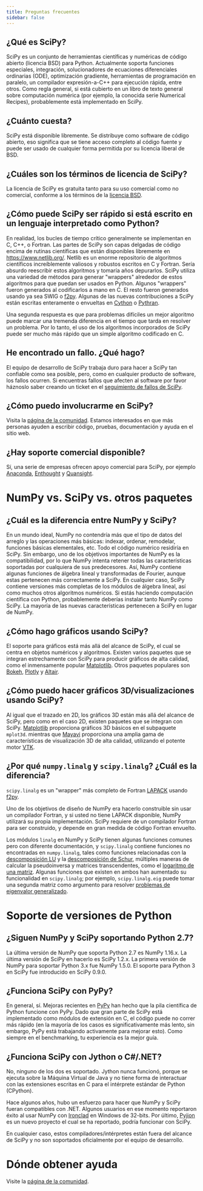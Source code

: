 ```yaml
---
title: Preguntas frecuentes
sidebar: false
---
```


## ¿Qué es SciPy?

SciPy es un conjunto de herramientas científicas y numéricas de código abierto (licencia BSD) para Python. Actualmente soporta funciones especiales, integración, solucionadores de ecuaciones diferenciales ordinarias (ODE), optimización gradiente, herramientas de programación en paralelo, un compilador expresión-a-C++ para ejecución rápida, entre otros. Como regla general, si está cubierto en un libro de texto general sobre computación numérica (por ejemplo, la conocida serie Numerical Recipes), probablemente está implementado en SciPy.

## ¿Cuánto cuesta?

SciPy está disponible libremente. Se distribuye como software de código abierto, eso significa que se tiene acceso completo al código fuente y puede ser usado de cualquier forma permitida por su licencia liberal de BSD.

## ¿Cuáles son los términos de licencia de SciPy?

La licencia de SciPy es gratuita tanto para su uso comercial como no comercial, conforme a los términos de la [licencia BSD](https://github.com/scipy/scipy/blob/main/LICENSE.txt).

## ¿Cómo puede SciPy ser rápido si está escrito en un lenguaje interpretado como Python?

En realidad, los bucles de tiempo crítico generalmente se implementan en C, C++, o Fortran. Las partes de SciPy son capas delgadas de código encima de rutinas científicas que están disponibles libremente en <https://www.netlib.org/>. Netlib es un enorme repositorio de algoritmos científicos increíblemente valiosos y robustos escritos en C y Fortran. Sería absurdo reescribir estos algoritmos y tomaría años depurarlos. SciPy utiliza una variedad de métodos para generar \"wrappers\" alrededor de estos algoritmos para que puedan ser usados en Python. Algunos \"wrappers\" fueron generados al codificarlos a mano en C. El resto fueron generados usando ya sea SWIG o [f2py](https://www.f2py.com). Algunas de las nuevas contribuciones a SciPy están escritas enteramente o envueltas en [Cython](https://cython.org/) o [Pythran](https://pythran.readthedocs.io).

Una segunda respuesta es que para problemas difíciles un mejor algoritmo puede marcar una tremenda diferencia en el tiempo que tarda en resolver un problema.
Por lo tanto, el uso de los algoritmos incorporados de SciPy puede ser mucho más rápido que un simple algoritmo codificado en C.

## He encontrado un fallo. ¿Qué hago?

El equipo de desarrollo de SciPy trabaja duro para hacer a SciPy tan confiable como sea posible, pero, como en cualquier producto de software, los fallos ocurren. Si encuentras fallos que afecten al software por favor háznoslo saber creando un ticket en el [seguimiento de fallos de SciPy](https://github.com/scipy/scipy/issues).

## ¿Cómo puedo involucrarme en SciPy?

Visita la [página de la comunidad](/community).
Estamos interesados en que más personas ayuden a escribir código,
pruebas, documentación y ayuda en el sitio web.

## ¿Hay soporte comercial disponible?

Sí, una serie de empresas ofrecen apoyo comercial para SciPy, por ejemplo [Anaconda](https://www.anaconda.com), [Enthought](https://www.enthought.com) y [Quansight](https://www.quansight.com).

# NumPy vs. SciPy vs. otros paquetes

## ¿Cuál es la diferencia entre NumPy y SciPy?

En un mundo ideal, NumPy no contendría más que el tipo de datos del arreglo y las operaciones más básicas: indexar, ordenar, remodelar, funciones básicas
elementales, etc. Todo el código numérico residiría en SciPy.
Sin embargo, uno de los objetivos importantes de NumPy es la compatibilidad, por lo que NumPy intenta retener todas las características soportadas por cualquiera de sus predecesores.
Así, NumPy contiene algunas funciones de álgebra lineal y transformadas de Fourier, aunque estas pertenecen más correctamente a SciPy. En cualquier caso, SciPy contiene versiones más completas de los módulos de álgebra lineal, así como muchos otros algoritmos numéricos. Si estás haciendo computación científica con Python, probablemente deberías instalar tanto NumPy como SciPy. La mayoría de las nuevas características pertenecen a SciPy en lugar de NumPy.

## ¿Cómo hago gráficos usando SciPy?

El soporte para gráficos está más allá del alcance de SciPy, el cual
se centra en objetos numéricos y algoritmos. Existen varios paquetes que se integran estrechamente con SciPy para producir gráficos de alta calidad, como el inmensamente popular [Matplotlib](https://matplotlib.org). Otros paquetes populares son [Bokeh](https://bokeh.pydata.org/en/latest),
[Plotly](https://plot.ly) y [Altair](https://altair-viz.github.io).

## ¿Cómo puedo hacer gráficos 3D/visualizaciones usando SciPy?

Al igual que el trazado en 2D, los gráficos 3D están más allá del alcance de SciPy, pero como en el caso 2D, existen paquetes que se integran con SciPy.
[Matplotlib](https://matplotlib.org) proporciona gráficos 3D básicos en el subpaquete `mplot3d`. mientras que [Mayavi](https://docs.enthought.com/mayavi/mayavi/) proporciona una amplia gama de características de visualización 3D de alta calidad, utilizando el potente motor [VTK](https://www.vtk.org/).

## ¿Por qué `numpy.linalg` y `scipy.linalg`? ¿Cuál es la diferencia?

`scipy.linalg` es un \"wrapper\" más completo de Fortran [LAPACK](https://www.netlib.org/lapack/) usando [f2py](https://www.f2py.com).

Uno de los objetivos de diseño de NumPy era hacerlo construible sin usar un compilador Fortran, y si usted no tiene LAPACK disponible, NumPy utilizará su propia implementación. SciPy requiere de un compilador Fortran para ser construido, y depende en gran medida de código Fortran envuelto.

Los módulos `linalg` en NumPy y SciPy tienen algunas funciones comunes pero con diferente documentación, y `scipy.linalg` contiene funciones no encontradas en `numpy.linalg`, tales como funciones relacionadas con la [descomposición LU](https://en.wikipedia.org/wiki/LU_decomposition) y la [descomposición de Schur](https://en.wikipedia.org/wiki/Schur_decomposition), múltiples maneras de calcular la pseudoinversa y matrices transcendentes, como el [logaritmo de una matriz](https://en.wikipedia.org/wiki/Logarithm_of_a_matrix). Algunas funciones que existen en ambos han aumentado su funcionalidad en
`scipy.linalg`; por ejemplo, `scipy.linalg.eig` puede tomar una segunda matriz como argumento para resolver [problemas de eigenvalor generalizado](https://en.wikipedia.org/wiki/Generalized_eigenvalue_problem).

# Soporte de versiones de Python

## ¿Siguen NumPy y SciPy soportando Python 2.7?

La última versión de NumPy que soporta Python 2.7 es NumPy 1.16.x. La última versión de SciPy en hacerlo es SciPy 1.2.x. La primera versión de NumPy para soportar Python 3.x fue NumPy 1.5.0. El soporte para Python 3 en SciPy fue introducido en SciPy 0.9.0.

## ¿Funciona SciPy con PyPy?

En general, sí. Mejoras recientes en [PyPy](https://pypy.org) han hecho que la pila científica de Python funcione con PyPy. Dado que gran parte de SciPy está implementado como módulos de extensión en C, el código puede no correr más rápido (en la mayoría de los casos es significativamente más lento, sin embargo, PyPy está trabajando activamente para mejorar esto). Como siempre en el benchmarking, tu experiencia es la mejor guía.

## ¿Funciona SciPy con Jython o C\#/.NET?

No, ninguno de los dos es soportado. Jython nunca funcionó, porque se ejecuta sobre la Máquina Virtual de Java y no tiene forma de interactuar con las extensiones escritas en C para el intérprete estándar de Python (CPython).

Hace algunos años, hubo un esfuerzo para hacer que NumPy y SciPy fueran compatibles con .NET. Algunos usuarios en ese momento reportaron éxito al usar NumPy con [Ironclad](https://code.google.com/archive/p/ironclad) en Windows de 32-bits. Por último, [Pyjion](https://www.trypyjion.com) es un nuevo proyecto el cual se ha reportado, podría funcionar con SciPy.

En cualquier caso, estos compiladores/intérpretes están fuera del alcance de SciPy y no son soportados oficialmente por el equipo de desarrollo.

# Dónde obtener ayuda

Visite la [página de la comunidad](/community).
